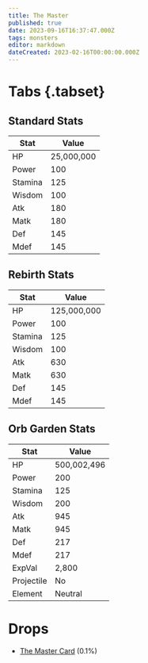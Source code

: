 ```yaml
---
title: The Master
published: true
date: 2023-09-16T16:37:47.000Z
tags: monsters
editor: markdown
dateCreated: 2023-02-16T00:00:00.000Z
---
```


# Tabs {.tabset}

## Standard Stats

|Stat|Value|
|-|-|
|HP|25,000,000|
|Power|100|
|Stamina|125|
|Wisdom|100|
|Atk|180|
|Matk|180|
|Def|145|
|Mdef|145|
## Rebirth Stats

|Stat|Value|
|-|-|
|HP|125,000,000|
|Power|100|
|Stamina|125|
|Wisdom|100|
|Atk|630|
|Matk|630|
|Def|145|
|Mdef|145|
## Orb Garden Stats

|Stat|Value|
|-|-|
|HP|500,002,496|
|Power|200|
|Stamina|125|
|Wisdom|200|
|Atk|945|
|Matk|945|
|Def|217|
|Mdef|217|
|ExpVal|2,800|
|Projectile|No|
|Element|Neutral|

# Drops
 * [The Master Card](/items/the-master-card) (0.1%)
